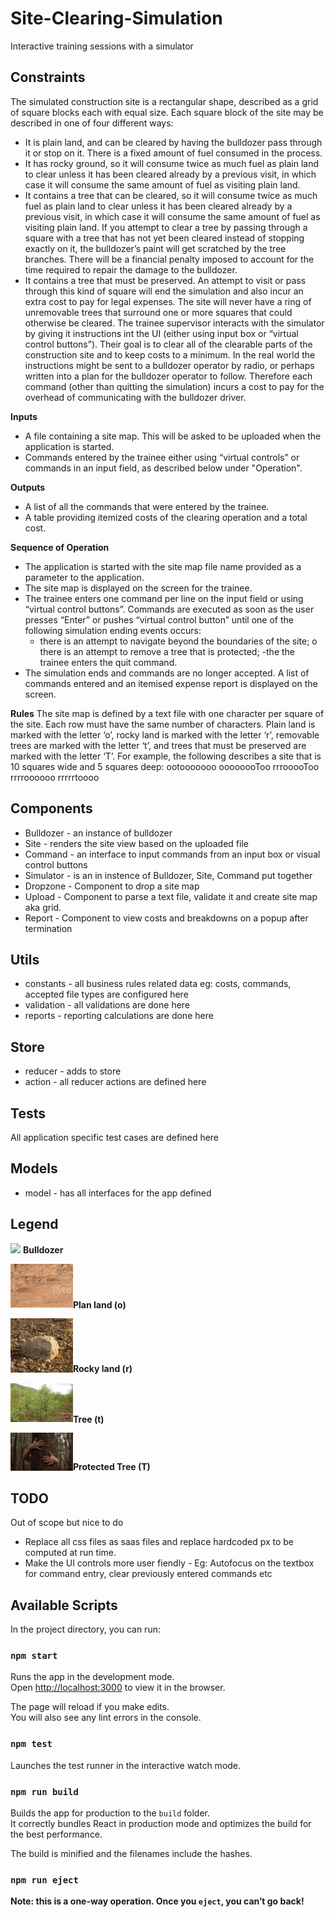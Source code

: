 # Site-Clearing-Simulation
Interactive training sessions with a simulator

## Constraints
The simulated construction site is a rectangular shape, described as a grid of square blocks each with equal size. Each square block of the site may be described in one of four different ways:
- It is plain land, and can be cleared by having the bulldozer pass through it or stop on it. There is a fixed amount of fuel consumed in the process.
- It has rocky ground, so it will consume twice as much fuel as plain land to clear unless it has been cleared already by a previous visit, in which case it will consume the same amount of fuel as visiting plain land.
- It contains a tree that can be cleared, so it will consume twice as much fuel as plain land to clear unless it has been cleared already by a previous visit, in which case it will consume the same amount of fuel as visiting plain land. If you attempt to clear a tree by passing through a square with a tree that has not yet been cleared instead of stopping exactly on it, the bulldozer’s paint will get scratched by the tree branches. There will be a financial penalty imposed to account for the time required to repair the damage to the bulldozer.
- It contains a tree that must be preserved. An attempt to visit or pass through this kind of square will end the simulation and also incur an extra cost to pay for legal expenses. The site will never have a ring of unremovable trees that surround one or more squares that could otherwise be cleared.
The trainee supervisor interacts with the simulator by giving it instructions int the UI (either using input box or “virtual control buttons”). Their goal is to clear all of the clearable parts of the construction site and to keep costs to a minimum. In the real world the instructions might be sent to a bulldozer operator by radio, or perhaps written into a plan for the bulldozer operator to follow. Therefore each command (other than quitting the simulation) incurs a cost to pay for the overhead of communicating with the bulldozer driver.

**Inputs**
- A file containing a site map. This will be asked to be uploaded when the application is started.
- Commands entered by the trainee either using “virtual controls” or commands in an input field, as described below under "Operation".

**Outputs**
- A list of all the commands that were entered by the trainee.
- A table providing itemized costs of the clearing operation and a total cost.

**Sequence of Operation**
- The application is started with the site map file name provided as a parameter to the application.
- The site map is displayed on the screen for the trainee.
- The trainee enters one command per line on the input field or using “virtual control
buttons”. Commands are executed as soon as the user presses “Enter” or pushes “virtual control button” until one of the following simulation ending events occurs:
  - there is an attempt to navigate beyond the boundaries of the site; o there is an attempt to remove a tree that is protected;
  -the  the trainee enters the quit command.
- The simulation ends and commands are no longer accepted. A list of commands entered and an itemised expense report is displayed on the screen.

**Rules**
The site map is defined by a text file with one character per square of the site. Each row must have the same number of characters. Plain land is marked with the letter ‘o’, rocky land is marked with the letter ‘r’, removable trees are marked with the letter ‘t’, and trees that must be preserved are marked with the letter ‘T’. For example, the following describes a site that is 10 squares wide and 5 squares deep:
ootooooooo oooooooToo rrrooooToo rrrroooooo rrrrrtoooo

## Components
- Bulldozer - an instance of bulldozer
- Site - renders the site view based on the uploaded file
- Command - an interface to input commands from an input box or visual control buttons
- Simulator - is an in instence of Bulldozer, Site, Command put together 
- Dropzone - Component to drop a site map
- Upload - Component to parse a text file, validate it and create site map aka grid.
- Report - Component to view costs and breakdowns on a popup after termination

## Utils
- constants - all business rules related data eg: costs, commands, accepted file types are configured here
- validation - all validations are done here
- reports - reporting calculations are done here 

## Store
- reducer - adds to store
- action - all reducer actions are defined here

## Tests
All application specific test cases are defined here

## Models
- model - has all interfaces for the app defined

## Legend

<img width="100" src="https://image.flaticon.com/icons/png/512/46/46818.png"> **Bulldozer**  
 
  
<img width="100" src="https://github.com/ragkoushik/Site-Clearing-Simulation/blob/main/public/o.png?raw=true">**Plan land (o)**  

  
<img width="100" src="https://github.com/ragkoushik/Site-Clearing-Simulation/blob/main/public/r.png?raw=true">**Rocky land (r)**  
  
  
<img width="100" src="https://github.com/ragkoushik/Site-Clearing-Simulation/blob/main/public/t.png?raw=true">**Tree (t)**  
 
 
<img width="100" src="https://github.com/ragkoushik/Site-Clearing-Simulation/blob/main/public/T.jpg?raw=true">**Protected Tree (T)** 
 
  
## TODO
Out of scope but nice to do
- Replace all css files as saas files and replace hardcoded px to be computed at run time.
- Make the UI controls more user fiendly - Eg: Autofocus on the textbox for command entry, clear previously entered commands etc

## Available Scripts

In the project directory, you can run:

### `npm start`

Runs the app in the development mode.\
Open [http://localhost:3000](http://localhost:3000) to view it in the browser.

The page will reload if you make edits.\
You will also see any lint errors in the console.

### `npm test`
Launches the test runner in the interactive watch mode.
### `npm run build`

Builds the app for production to the `build` folder.\
It correctly bundles React in production mode and optimizes the build for the best performance.

The build is minified and the filenames include the hashes.

### `npm run eject`

**Note: this is a one-way operation. Once you `eject`, you can’t go back!**
